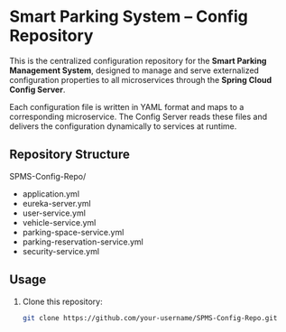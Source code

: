 # Smart Parking System – Config Repository

This is the centralized configuration repository for the **Smart Parking Management System**, designed to manage and serve externalized configuration properties to all microservices through the **Spring Cloud Config Server**.

Each configuration file is written in YAML format and maps to a corresponding microservice. The Config Server reads these files and delivers the configuration dynamically to services at runtime.

## Repository Structure

SPMS-Config-Repo/
- application.yml
- eureka-server.yml 
- user-service.yml
- vehicle-service.yml
- parking-space-service.yml
- parking-reservation-service.yml 
- security-service.yml

## Usage

1. Clone this repository:
   ```bash
   git clone https://github.com/your-username/SPMS-Config-Repo.git
